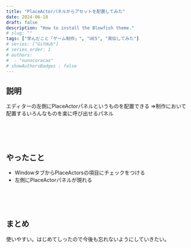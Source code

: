 ```yaml
---
title: "PlaceActorパネルからアセットを配置してみた"
date: 2024-06-18
draft: false
description: "How to install the Blowfish theme."
# slug: ""
tags: ["学んだこと「ゲーム制作」", "UE5", "真似してみた"]
# series: ["GitHub"]
# series_order: 1
# authors:
#  - "nunocoracao"
# showAuthorsBadges : false 
---
```


## 説明
エディターの左側にPlaceActorパネルというものを配置できる
⇒制作において配置するいろんなものを楽に呼び出せるパネル


<br><br><br>
## やったこと
- WindowタブからPlaceActorsの項目にチェックをつける
- 左側にPlaceActorパネルが現れる



<br><br><br>
## まとめ

使いやすい。はじめてしったので今後も忘れないようにしていきたい。



